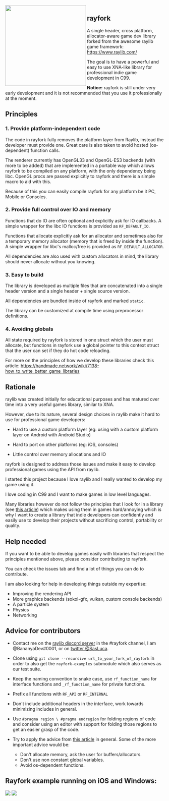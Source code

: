 <img align="left" src="https://github.com/SasLuca/rayfork/blob/master/logo.jpg" width="256" style="display:block;">

## rayfork

A single header, cross platform, allocator-aware game dev library forked from the awesome raylib game framework: https://www.raylib.com/

The goal is to have a powerful and easy to use XNA-like library for professional indie game development in C99.

**Notice:** rayfork is still under very early development and it is not recommended that you use it professionally at the moment.

## Principles

### 1. Provide platform-independent code

The code in rayfork fully removes the platform layer from Raylib, instead the developer must provide one. Great care is also taken to avoid hosted (os-dependent) function calls.

The renderer currently has OpenGL33 and OpenGL-ES3 backends (with more to be added) that are implemented in a portable way which allows rayfork to be compiled on any platform, with the only dependency being libc. OpenGL procs are passed explicitly to rayfork and there is a simple macro to aid with this.

Because of this you can easily compile rayfork for any platform be it PC, Mobile or Consoles.

### 2. Provide full control over IO and memory

Functions that do IO are often optional and explicitly ask for IO callbacks. A simple wrapper for the libc IO functions is provided as `RF_DEFAULT_IO`.

Functions that allocate explicitly ask for an allocator and sometimes also for a temporary memory allocator (memory that is freed by inside the function). A simple wrapper for libc's malloc/free is provided as `RF_DEFAULT_ALLOCATOR`.

All dependencies are also used with custom allocators in mind, the library should never allocate without you knowing.

### 3. Easy to build

The library is developed as multiple files that are concatenated into a single header version and a single header + single source version.

All dependencies are bundled inside of rayfork and marked `static`.

The library can be customized at compile time using preprocessor definitions.

### 4. Avoiding globals

All state required by rayfork is stored in one struct which the user must allocate, but functions in rayfork use a global pointer to this context struct that the user can set if they do hot code reloading.

For more on the principles of how we develop these libraries check this article: https://handmade.network/wiki/7138-how_to_write_better_game_libraries 

## Rationale

raylib was created initially for educational purposes and has matured over time into a very useful games library, similar to XNA. 

However, due to its nature, several design choices in raylib make it hard to use for professional game developers: 

- Hard to use a custom platform layer (eg: using with a custom platform layer on Android with Android Studio)

- Hard to port on other platforms (eg: iOS, consoles)

- Little control over memory allocations and IO

rayfork is designed to address those issues and make it easy to develop professional games using the API from raylib.

I started this project because I love raylib and I really wanted to develop my game using it. 

I love coding in C99 and I want to make games in low level languages.

Many libraries however do not follow the principles that I look for in a library (see [this article](https://handmade.network/wiki/7138-how_to_write_better_game_libraries)) which makes using them in games hard/annoying which is why I want to create a library that indie developers can confidently and easily use to develop their projects without sacrificing control, portability or quality.

## Help needed

If you want to be able to develop games easily with libraries that respect the principles mentioned above, please consider contributing to rayfork.

You can check the issues tab and find a lot of things you can do to contribute.

I am also looking for help in developing things outside my expertise:
- Improving the rendering API
- More graphics backends (sokol-gfx, vulkan, custom console backends)
- A particle system
- Physics
- Networking

## Advice for contributors
- Contact me on the [raylib discord server](https://discord.gg/mzCY3wN) in the #rayfork channel, I am @BananyaDev#0001, or on [twitter @SasLuca](https://twitter.com/SasLuca).

- Clone using `git clone --recursive url_to_your_fork_of_rayfork` in order to also get the `rayfork-examples` submodule which also serves as our test suite.

- Keep the naming convention to snake case, use `rf_function_name` for interface functions and `_rf_function_name` for private functions.

- Prefix all functions with `RF_API` or `RF_INTERNAL`

- Don't include additional headers in the interface, work towards minimizing includes in general.

- Use `#pragma region \ #pragma endregion` for folding regions of code and consider using an editor with support for folding those regions to get an easier grasp of the code.

- Try to apply the advice from [this article](https://handmade.network/wiki/7138-how_to_write_better_game_libraries) in general. 
Some of the more important advice would be:
  - Don't allocate memory, ask the user for buffers/allocators.
  - Don't use non constant global variables.
  - Avoid os-dependent functions.

## Rayfork example running on iOS and Windows:

![](https://i.gyazo.com/a61b1fa44732a4cfbf4e7e59a2c5f772.png)
![](https://i.gyazo.com/thumb/1000/95dd519e8c6d6733acdb70f746a169fc-png.jpg)

